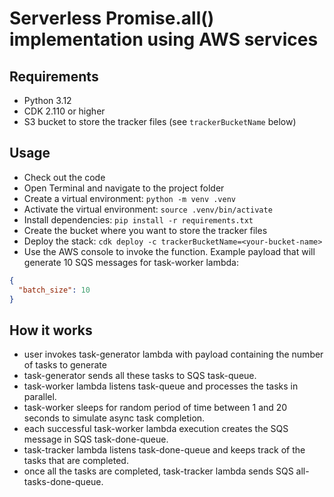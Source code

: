 # Serverless Promise.all() implementation using AWS services
## Requirements
- Python 3.12
- CDK 2.110 or higher
- S3 bucket to store the tracker files (see `trackerBucketName` below)

## Usage
- Check out the code
- Open Terminal and navigate to the project folder
- Create a virtual environment: `python -m venv .venv`
- Activate the virtual environment: `source .venv/bin/activate`
- Install dependencies: `pip install -r requirements.txt`
- Create the bucket where you want to store the tracker files
- Deploy the stack: `cdk deploy -c trackerBucketName=<your-bucket-name>`
- Use the AWS console to invoke the function. Example payload that will generate 10 SQS messages for task-worker lambda:
```json
{
  "batch_size": 10
}
```

## How it works
- user invokes task-generator lambda with payload containing the number of tasks to generate
- task-generator sends all these tasks to SQS task-queue.
- task-worker lambda listens task-queue and processes the tasks in parallel.
- task-worker sleeps for random period of time between 1 and 20 seconds to simulate async task completion.
- each successful task-worker lambda execution creates the SQS message in SQS task-done-queue.
- task-tracker lambda listens task-done-queue and keeps track of the tasks that are completed.
- once all the tasks are completed, task-tracker lambda sends SQS all-tasks-done-queue.
